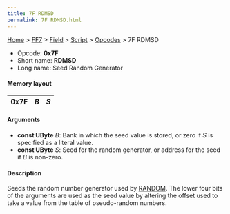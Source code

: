 ```yaml
---
title: 7F RDMSD
permalink: 7F RDMSD.html
---
```


[Home](../../../../Main%20Page.md) > [FF7](../../../../FF7.md) > [Field](../../../Field.md) > [Script](../../Script.md) > [Opcodes](../Opcodes.md) > 7F RDMSD

-   Opcode: **0x7F**
-   Short name: **RDMSD**
-   Long name: Seed Random Generator

#### Memory layout

| 0x7F | *B* | *S* |
|------|-----|-----|

#### Arguments

-   **const UByte** *B*: Bank in which the seed value is stored, or zero
    if *S* is specified as a literal value.
-   **const UByte** *S*: Seed for the random generator, or address for
    the seed if *B* is non-zero.

#### Description

Seeds the random number generator used by [RANDOM][]. The lower four
bits of the arguments are used as the seed value by altering the offset
used to take a value from the table of pseudo-random numbers.

  [RANDOM]: 99%20RANDOM.md "wikilink"
